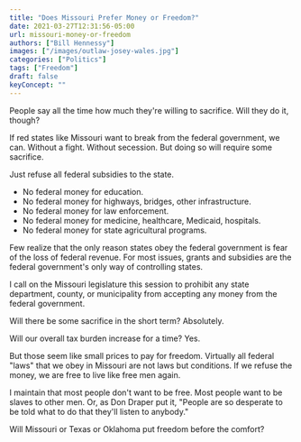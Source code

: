 ```yaml
---
title: "Does Missouri Prefer Money or Freedom?"
date: 2021-03-27T12:31:56-05:00
url: missouri-money-or-freedom
authors: ["Bill Hennessy"]
images: ["/images/outlaw-josey-wales.jpg"]
categories: ["Politics"]
tags: ["Freedom"]
draft: false
keyConcept: ""
---
```


People say all the time how much they're willing to sacrifice. Will they do it, though? 

If red states like Missouri want to break from the federal government, we can. Without a fight. Without secession. But doing so will require some sacrifice. 

Just refuse all federal subsidies to the state. 

- No federal money for education.
- No federal money for highways, bridges, other infrastructure.
- No federal money for law enforcement.
- No federal money for medicine, healthcare, Medicaid, hospitals.
- No federal money for state agricultural programs. 

Few realize that the only reason states obey the federal government is fear of the loss of federal revenue. For most issues, grants and subsidies are the federal government's only way of controlling states. 

I call on the Missouri legislature this session to prohibit any state department, county, or municipality from accepting any money from the federal government. 

Will there be some sacrifice in the short term? Absolutely. 

Will our overall tax burden increase for a time? Yes. 

But those seem like small prices to pay for freedom. Virtually all federal "laws" that we obey in Missouri are not laws but conditions. If we refuse the money, we are free to live like free men again. 

I maintain that most people don't want to be free. Most people want to be slaves to other men. Or, as Don Draper put it, "People are so desperate to be told what to do that they'll listen to anybody." 

Will Missouri or Texas or Oklahoma put freedom before the comfort? 

